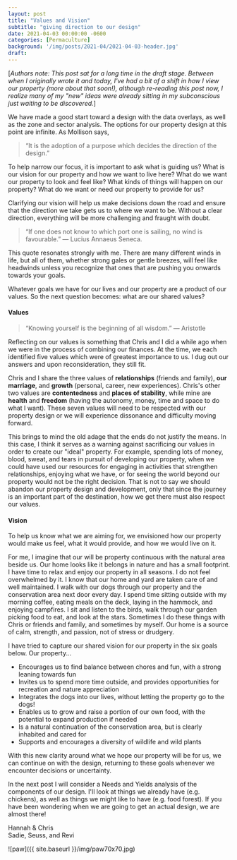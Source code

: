 ```yaml
---
layout: post
title: "Values and Vision"
subtitle: "giving direction to our design"
date: 2021-04-03 00:00:00 -0600
categories: [Permaculture]
background: '/img/posts/2021-04/2021-04-03-header.jpg'
draft:
---
```


[*Authors note: This post sat for a long time in the draft stage. Between when I originally wrote it and today, I've had a bit of a shift in how I view our property (more about that soon!), although re-reading this post now, I realize many of my "new" ideas were already sitting in my subconscious just waiting to be discovered.*]

We have made a good start toward a design with the data overlays, as well as the zone and sector analysis. The options for our property design at this point are infinite. As Mollison says,

>“It is the adoption of a purpose which decides the direction of the design.”

To help narrow our focus, it is important to ask what is guiding us? What is our vision for our property and how we want to live here? What do we want our property to look and feel like? What kinds of things will happen on our property? What do we want or need our property to provide for us? 

 Clarifying our vision will help us make decisions down the road and ensure that the direction we take gets us to where we want to be. Without a clear direction, everything will be more challenging and fraught with doubt.

> “If one does not know to which port one is sailing, no wind is favourable.” — Lucius Annaeus Seneca.

This quote resonates strongly with me. There are many different winds in life, but all of them, whether strong gales or gentle breezes, will feel like headwinds unless you recognize that ones that are pushing you onwards towards your goals.

Whatever goals we have for our lives and our property are a product of our values. So the next question becomes: what are our shared values?

#### Values

>“Knowing yourself is the beginning of all wisdom.” — Aristotle 

Reflecting on our values is something that Chris and I did a while ago when we were in the process of combining our finances. At the time, we each identified five values which were of greatest importance to us. I dug out our answers and upon reconsideration, they still fit. 

Chris and I share the three values of **relationships** (friends and family), **our marriage**, and **growth** (personal, career, new experiences). Chris's other two values are **contentedness** and **places of stability**, while mine are **health** and **freedom** (having the autonomy, money, time and space to do what I want). These seven values will need to be respected with our property design or we will experience dissonance and difficulty moving forward.

This brings to mind the old adage that the ends do not justify the means. In this case, I think it serves as a warning against sacrificing our values in order to create our "ideal" property. For example, spending lots of money, blood, sweat, and tears in pursuit of developing our property, when we could have used our resources for engaging in activities that strengthen relationships, enjoying what we have, or for seeing the world beyond our property would not be the right decision. That is not to say we should abandon our property design and development, only that since the journey is an important part of the destination, how we get there must also respect our values.

#### Vision

To help us know what we are aiming for, we envisioned how our property would make us feel, what it would provide, and how we would live on it.

For me, I imagine that our will be property continuous with the natural area beside us. Our home looks like it belongs in nature and has a small footprint. I have time to relax and enjoy our property in all seasons. I do not feel overwhelmed by it. I know that our home and yard are taken care of and well maintained. I walk with our dogs through our property and the conservation area next door every day. I spend time sitting outside with my morning coffee, eating meals on the deck, laying in the hammock, and enjoying campfires. I sit and listen to the birds, walk through our garden picking food to eat, and look at the stars. Sometimes I do these things with Chris or friends and family, and sometimes by myself. Our home is a source of calm, strength, and passion, not of stress or drudgery.

I have tried to capture our shared vision for our property in the six goals below. Our property...

* Encourages us to find balance between chores and fun, with a strong leaning towards fun
* Invites us to spend more time outside, and provides opportunities for recreation and nature appreciation
* Integrates the dogs into our lives, without letting the property go to the dogs!
* Enables us to grow and raise a portion of our own food, with the potential to expand production if needed
* Is a natural continuation of the conservation area, but is clearly inhabited and cared for
* Supports and encourages a diversity of wildlife and wild plants

With this new clarity around what we hope our property will be for us, we can continue on with the design, returning to these goals whenever we encounter decisions or uncertainty. 

In the next post I will consider a Needs and Yields analysis of the components of our design. I'll look at things we already have (e.g. chickens), as well as things we might like to have (e.g. food forest). If you have been wondering when we are going to get an actual design, we are almost there!

Hannah & Chris<br />
Sadie, Seuss, and Revi

![paw]({{ site.baseurl }}/img/paw70x70.jpg)